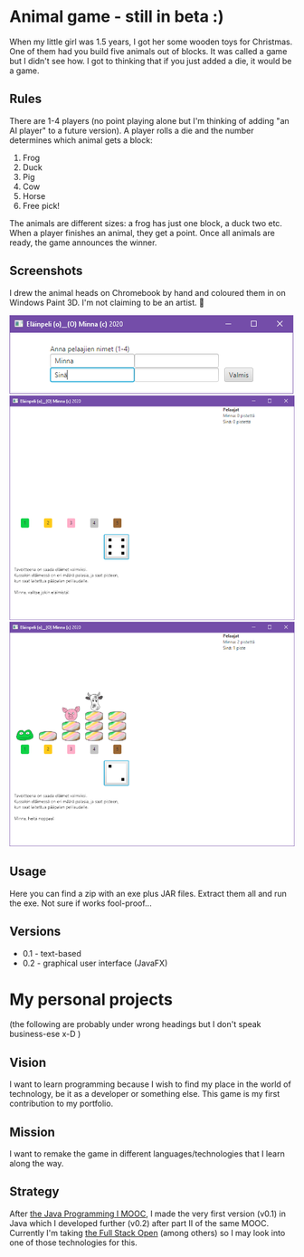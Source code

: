 # Animal game - still in beta :)
When my little girl was 1.5 years, I got her some wooden toys for Christmas. One of them had you build five animals out of 
blocks. It was called a game but I didn't see how. I got to thinking that if you just added a die, it would be a game.

## Rules
There are 1-4 players (no point playing alone but I'm thinking of adding "an AI player" to a future version). 
A player rolls a die and the number determines which animal gets a block:
1. Frog
2. Duck
3. Pig
4. Cow
5. Horse
6. Free pick!

The animals are different sizes: a frog has just one block, a duck two etc. When a player finishes an animal, they get a point. 
Once all animals are ready, the game announces the winner.

## Screenshots
I drew the animal heads on Chromebook by hand and coloured them in on Windows Paint 3D. I'm not claiming to be an artist. :see_no_evil:

<img src="./aloitus.PNG" alt="Image: Beginning of the game" />

<img src="./valinta.PNG" alt="Image: Picking an animal" width="600"/>

<img src="./tilanne.PNG" alt="Image: A couple of animals finished" width="600"/>

## Usage
Here you can find a zip with an exe plus JAR files. Extract them all and run the exe. Not sure if works fool-proof...

## Versions
* 0.1 - text-based
* 0.2 - graphical user interface (JavaFX)

# My personal projects

(the following are probably under wrong headings but I don't speak business-ese x-D )
## Vision
I want to learn programming because I wish to find my place in the world of technology, be it as a developer or something else. 
This game is my first contribution to my portfolio.

## Mission
I want to remake the game in different languages/technologies that I learn along the way.

## Strategy
After [the Java Programming I MOOC](https://java-programming.mooc.fi/), I made the very first version (v0.1) in Java which I developed 
further (v0.2) after part II of the same MOOC. Currently I'm taking [the Full Stack Open](https://fullstackopen.com/) (among others) so I may 
look into one of those technologies for this.
